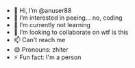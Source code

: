 - 👋 Hi, I’m @anuser88
- 👀 I’m interested in peeing... no, coding 
- 🌱 I’m currently not learning
- 💞️ I’m looking to collaborate on wtf is this
- 📫 Can't reach me
- 😄 Pronouns: zhiter
- ⚡ Fun fact: I'm a person

<!---
anuser88/anuser88 is a ✨ special ✨ repository because its `README.md` (this file) appears on your GitHub profile.
You can click the Preview link to take a look at your changes.
--->
